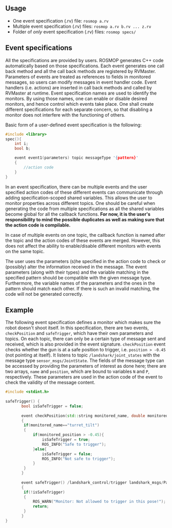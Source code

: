 ## Usage
 * One event specification (.rv) file: `rosmop a.rv`
 * Multiple event specification (.rv) files: `rosmop a.rv b.rv ... z.rv`
 * Folder of *only* event specification (.rv) files: `rosmop specs/`


## Event specifications

All the specifications are provided by users. ROSMOP generates C++ code automatically based on those specifications. Each event generates one call back method and all the call back methods are registered by RVMaster. Parameters of events are treated as references to fields in monitored messages, so users can modify messages in event handler code. Event handlers (i.e. actions) are inserted in call back methods and called by RVMaster at runtime. Event specification names are used to identify the monitors. By using those names, one can enable or disable desired monitors, and hence control which events take place. One shall create different specifications for each separate concern, so that disabling a monitor does not interfere with the functioning of others.

Basic form of a user-defined event specification is the following:

```c++
#include <library>
spec(){
	int i;
	bool b;

	event event1(parameters) topic messageType '{pattern}'
	{
		//action code
	}
}
```

In an event specification, there can be multiple events and the user specified
action codes of these different events can communicate through adding
specification-scoped shared variables. This allows the user to monitor
properties across different topics.  One should be careful when generating the
code from multiple specifications as all the shared variables become global for
all the callback functions. **For now, it is the user's responsibility to mind
the possible duplicates as well as making sure that the action code is
compilable.**

In case of multiple events on one topic, the callback function is named after
the topic and the action codes of these events are merged. However, this does
not affect the ability to enable/disable different monitors with events on the
same topic.

The user uses the parameters (s)he specified in the action code to check or
(possibly) alter the information received in the message. The event parameters
(along with their types) and the variable matching in the specified pattern
should be compatible with the given message type. Furthermore, the variable
names of the parameters and the ones in the pattern should match each other. If
there is such an invalid matching, the code will not be generated correctly. 


## Example

The following event specification defines a monitor which makes sure the robot doesn't shoot itself.
In this specification, there are two events, `checkPosition` and `safeTrigger`, which have their own parameters and topics. On each topic, there can only be a certain type of message sent and received, which is also provided in the event signature. `checkPosition` event checks whether the gun is at a safe position to trigger, i.e. `position > -0.45` (not pointing at itself). It listens to topic `/landshark/joint_states` with the message type `sensor_msgs/JointState`. The fields of the message type can be accessed by providing the parameters of interest as done here; there are two arrays, `name` and `position`, which are bound to variables `N` and `P`, respectively. These parameters are used in the action code of the event to check the validity of the message content.

```c++
#include <stdint.h>
 
safeTrigger() {
       bool isSafeTrigger = false;
 
       event checkPosition(std::string monitored_name, double monitored_position) /landshark/joint_states sensor_msgs/JointState '{name[1]:monitored_name, position[1]:monitored_position}'
       {
		if(monitored_name=="turret_tilt")
		{
			if(monitored_position > -0.45){
				isSafeTrigger = true;
				ROS_INFO("Safe to trigger");
			}else{
				isSafeTrigger = false;
				ROS_INFO("Not safe to trigger");
			}
		}
       }
 
       event safeTrigger() /landshark_control/trigger landshark_msgs/PaintballTrigger '{}'
       {
		if(!isSafeTrigger)
		{
			ROS_WARN("Monitor: Not allowed to trigger in this pose!");
			return;
		}
       }
}
```
